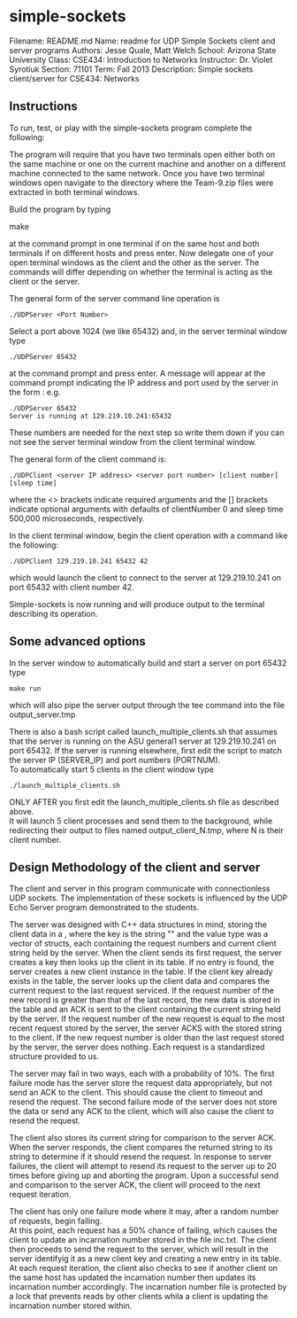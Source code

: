 simple-sockets
==============
Filename:    README.md
Name:        readme for UDP Simple Sockets client and server programs
Authors:     Jesse Quale, Matt Welch
School:      Arizona State University
Class:       CSE434: Introduction to Networks
Instructor:  Dr. Violet Syrotiuk
Section:     71101
Term:        Fall 2013
Description: Simple sockets client/server for CSE434: Networks

Instructions
------------
To run, test, or play with the simple-sockets program complete the following:

The program will require that you have two terminals open either both on the same machine
or one on the current machine and another on a different machine connected to the same
network. Once you have two terminal windows open navigate to the directory where the
Team-9.zip files were extracted in both terminal windows.

Build the program by typing
 
   make

at the command prompt in one terminal if on the same host and both terminals if on 
different hosts and press enter. 
Now delegate one of your open terminal windows as the client and the other as the server.
The commands will differ depending on whether the terminal is acting as the client or the server.

The general form of the server command line operation is 

    ./UDPServer <Port Number>

Select a port above 1024 (we like 65432) and, in the server terminal window type

    ./UDPServer 65432

at the command prompt and press enter. A message will appear at the command prompt 
indicating the IP address and port used by the server in the form <IP address>:<port> e.g.

    ./UDPServer 65432
    Server is running at 129.219.10.241:65432

These numbers are needed for the next step so write them down if you can not see the server
terminal window from the client terminal window.

The general form of the client command is: 

    ./UDPClient <server IP address> <server port number> [client number] [sleep time]

where the <> brackets indicate required arguments and the [] brackets indicate optional 
arguments with defaults of clientNumber 0 and sleep time 500,000 microseconds, respectively.

In the client terminal window, begin the client operation with a command like the following:

    ./UDPClient 129.219.10.241 65432 42 

which would launch the client to connect to the server at 129.219.10.241 on port 65432 
with client number 42.  

Simple-sockets is now running and will produce output to the terminal describing its operation.

Some advanced options
---------------------
In the server window to automatically build and start a server on port 65432 type 

    make run

which will also pipe the server output through the tee command into the file output_server.tmp

There is also a bash script called launch_multiple_clients.sh that assumes that the server is
running on the ASU general1 server at 129.219.10.241 on port 65432.  If the server is running 
elsewhere, first edit the script to match the server IP (SERVER_IP) and port numbers (PORTNUM).  
To automatically start 5 clients in the client window type 

    ./launch_multiple_clients.sh

ONLY AFTER you first edit the launch_multiple_clients.sh file as described above.  
It will launch 5 client processes and send them to the background, while redirecting their output 
to files named output_client_N.tmp, where N is their client number.

Design Methodology of the client and server
-------------------------------------------

The client and server in this program communicate with connectionless UDP sockets.  The implementation 
of these sockets is influenced by the UDP Echo Server program demonstrated to the students.  

The server was designed with C++ data structures in mind, storing the client data in a <map>, where the key 
is the string "<IP address>_<Incarnation Number>_<Client Number>" and the value type was a vector of structs, 
each containing the request numbers and current client string held by the server.  When the client sends its 
first request, the server creates a key then looks up the client in its table.  If no entry is found, the 
server creates a new client instance in the table.  If the client key already exists in the table, the server
looks up the client data and compares the current request to the last request serviced.  If the request number 
of the new record is greater than that of the last record, the new data is stored in the table and an ACK is
sent to the client containing the current string held by the server.  If the request number of the new request
is equal to the most recent request stored by the server, the server ACKS with the stored string to the 
client.  If the new request number is older than the last request stored by the server, the server does nothing.
Each request is a standardized structure provided to us.  

The server may fail in two ways, each with a probability of 10%.  The first failure mode has the server 
store the request data appropriately, but not send an ACK to the client.  This should cause the client to 
timeout and resend the request.  The second failure mode of the server does not store the data or send any ACK
to the client, which will also cause the client to resend the request.  

The client also stores its current string for comparison to the server ACK.  When the server responds, 
the client compares the returned string to its string to determine if it should resend the request.  In response
to server failures, the client will attempt to resend its request to the server up to 20 times before giving 
up and aborting the program.  Upon a successful send and comparison to the server ACK, the client will proceed
to the next request iteration.  

The client has only one failure mode where it may, after a random number of requests, begin failing.  
At this point, each request has a 50% chance of failing, which causes the client to update an incarnation 
number stored in the file inc.txt.  The client then proceeds to send the request to the server, which will 
result in the server identifyig it as a new client key and creating a new entry in its table.  At each request 
iteration, the client also checks to see if another client on the same host has updated the incarnation number 
then updates its incarnation number accordingly. The incarnation number file is protected by a lock that
prevents reads by other clients whila a client is updating the incarnation number stored within.   


